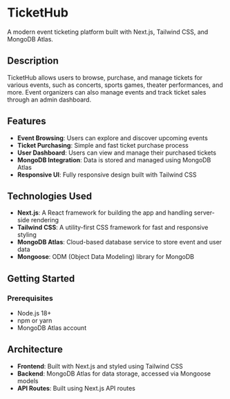 # TicketHub

A modern event ticketing platform built with Next.js, Tailwind CSS, and MongoDB Atlas.

## Description

TicketHub allows users to browse, purchase, and manage tickets for various events, such as concerts, sports games, theater performances, and more. Event organizers can also manage events and track ticket sales through an admin dashboard.

## Features

- **Event Browsing**: Users can explore and discover upcoming events
- **Ticket Purchasing**: Simple and fast ticket purchase process
- **User Dashboard**: Users can view and manage their purchased tickets
- **MongoDB Integration**: Data is stored and managed using MongoDB Atlas
- **Responsive UI**: Fully responsive design built with Tailwind CSS

## Technologies Used

- **Next.js**: A React framework for building the app and handling server-side rendering
- **Tailwind CSS**: A utility-first CSS framework for fast and responsive styling
- **MongoDB Atlas**: Cloud-based database service to store event and user data
- **Mongoose**: ODM (Object Data Modeling) library for MongoDB

## Getting Started

### Prerequisites

- Node.js 18+ 
- npm or yarn
- MongoDB Atlas account


## Architecture

- **Frontend**: Built with Next.js and styled using Tailwind CSS
- **Backend**: MongoDB Atlas for data storage, accessed via Mongoose models
- **API Routes**: Built using Next.js API routes
